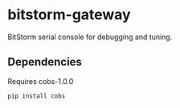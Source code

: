 bitstorm-gateway
================

BitStorm serial console for debugging and tuning.

Dependencies
------------
Requires cobs-1.0.0

	pip install cobs
